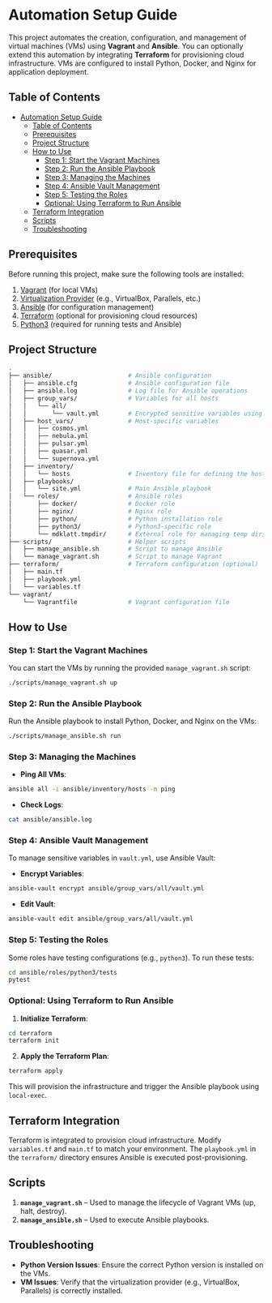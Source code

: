 # Automation Setup Guide

This project automates the creation, configuration, and management of virtual machines (VMs) using **Vagrant** and **Ansible**. You can optionally extend this automation by integrating **Terraform** for provisioning cloud infrastructure. VMs are configured to install Python, Docker, and Nginx for application deployment.

## Table of Contents

- [Automation Setup Guide](#automation-setup-guide)
  - [Table of Contents](#table-of-contents)
  - [Prerequisites](#prerequisites)
  - [Project Structure](#project-structure)
  - [How to Use](#how-to-use)
    - [Step 1: Start the Vagrant Machines](#step-1-start-the-vagrant-machines)
    - [Step 2: Run the Ansible Playbook](#step-2-run-the-ansible-playbook)
    - [Step 3: Managing the Machines](#step-3-managing-the-machines)
    - [Step 4: Ansible Vault Management](#step-4-ansible-vault-management)
    - [Step 5: Testing the Roles](#step-5-testing-the-roles)
    - [Optional: Using Terraform to Run Ansible](#optional-using-terraform-to-run-ansible)
  - [Terraform Integration](#terraform-integration)
  - [Scripts](#scripts)
  - [Troubleshooting](#troubleshooting)

## Prerequisites

Before running this project, make sure the following tools are installed:

1. [Vagrant](https://www.vagrantup.com/downloads) (for local VMs)
2. [Virtualization Provider](https://www.vagrantup.com/docs/providers) (e.g., VirtualBox, Parallels, etc.)
3. [Ansible](https://docs.ansible.com/ansible/latest/installation_guide/index.html) (for configuration management)
4. [Terraform](https://www.terraform.io/downloads.html) (optional for provisioning cloud resources)
5. [Python3](https://www.python.org/downloads/) (required for running tests and Ansible)

## Project Structure

```bash
.
├── ansible/                     # Ansible configuration
│   ├── ansible.cfg              # Ansible configuration file
│   ├── ansible.log              # Log file for Ansible operations
│   ├── group_vars/              # Variables for all hosts
│   │   └── all/
│   │       └── vault.yml        # Encrypted sensitive variables using Ansible Vault
│   ├── host_vars/               # Host-specific variables
│   │   ├── cosmos.yml
│   │   ├── nebula.yml
│   │   ├── pulsar.yml
│   │   ├── quasar.yml
│   │   └── supernova.yml
│   ├── inventory/
│   │   └── hosts                # Inventory file for defining the hosts
│   ├── playbooks/
│   │   └── site.yml             # Main Ansible playbook
│   └── roles/                   # Ansible roles
│       ├── docker/              # Docker role
│       ├── nginx/               # Nginx role
│       ├── python/              # Python installation role
│       ├── python3/             # Python3-specific role
│       └── mdklatt.tmpdir/      # External role for managing temp dirs
├── scripts/                     # Helper scripts
│   ├── manage_ansible.sh        # Script to manage Ansible
│   └── manage_vagrant.sh        # Script to manage Vagrant
├── terraform/                   # Terraform configuration (optional)
│   ├── main.tf
│   ├── playbook.yml
│   └── variables.tf
└── vagrant/
    └── Vagrantfile              # Vagrant configuration file
```

## How to Use

### Step 1: Start the Vagrant Machines

You can start the VMs by running the provided `manage_vagrant.sh` script:

```bash
./scripts/manage_vagrant.sh up
```

### Step 2: Run the Ansible Playbook

Run the Ansible playbook to install Python, Docker, and Nginx on the VMs:

```bash
./scripts/manage_ansible.sh run
```

### Step 3: Managing the Machines

- **Ping All VMs**:

```bash
ansible all -i ansible/inventory/hosts -m ping
```

- **Check Logs**:

```bash
cat ansible/ansible.log
```

### Step 4: Ansible Vault Management

To manage sensitive variables in `vault.yml`, use Ansible Vault:

- **Encrypt Variables**:

```bash
ansible-vault encrypt ansible/group_vars/all/vault.yml
```

- **Edit Vault**:

```bash
ansible-vault edit ansible/group_vars/all/vault.yml
```

### Step 5: Testing the Roles

Some roles have testing configurations (e.g., `python3`). To run these tests:

```bash
cd ansible/roles/python3/tests
pytest
```

### Optional: Using Terraform to Run Ansible

1. **Initialize Terraform**:

```bash
cd terraform
terraform init
```

2. **Apply the Terraform Plan**:

```bash
terraform apply
```

This will provision the infrastructure and trigger the Ansible playbook using `local-exec`.

## Terraform Integration

Terraform is integrated to provision cloud infrastructure. Modify `variables.tf` and `main.tf` to match your environment. The `playbook.yml` in the `terraform/` directory ensures Ansible is executed post-provisioning.

## Scripts

1. **`manage_vagrant.sh`** – Used to manage the lifecycle of Vagrant VMs (up, halt, destroy).
2. **`manage_ansible.sh`** – Used to execute Ansible playbooks.

## Troubleshooting

- **Python Version Issues**: Ensure the correct Python version is installed on the VMs.
- **VM Issues**: Verify that the virtualization provider (e.g., VirtualBox, Parallels) is correctly installed.
